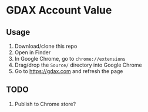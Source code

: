 # GDAX Account Value

## Usage

1. Download/clone this repo
1. Open in Finder
1. In Google Chrome, go to `chrome://extensions`
1. Drag/drop the `Source/` directory into Google Chrome
1. Go to https://gdax.com and refresh the page

## TODO

1. Publish to Chrome store?

